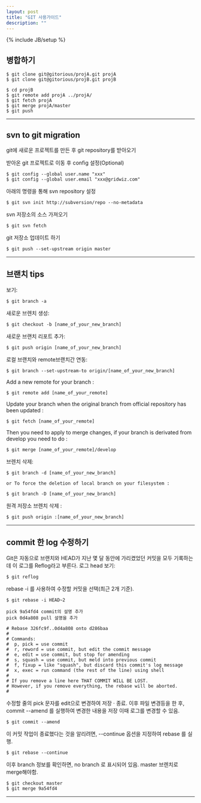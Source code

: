 ```yaml
---
layout: post
title: "GIT 사용가이드"
description: ""
---
```

{% include JB/setup %}

## 병합하기
	$ git clone git@gitorious/projA.git projA
	$ git clone git@gitorious/projB.git projB
	
	$ cd projB
	$ git remote add projA ../projA/
	$ git fetch projA
	$ git merge projA/master
	$ git push

---------------------------

## svn to git migration

git에 새로운 프로젝트를 만든 후 git repository를 받아오기

받아온 git 프로젝트로 이동 후 config 설정(Optional)

	$ git config --global user.name "xxx"
	$ git config --global user.email "xxx@gridwiz.com"
	
아래의 명령을 통해 svn repository 설정

	$ git svn init http://subversion/repo --no-metadata
	
svn 저장소의 소스 가져오기

	$ git svn fetch
	
git 저장소 업데이트 하기

	$ git push --set-upstream origin master

---------------------------

## 브랜치 tips

보기:

	$ git branch -a


새로운 브렌치 생성:

	$ git checkout -b [name_of_your_new_branch]


새로운 브랜치 리포트 추가:

	$ git push origin [name_of_your_new_branch]

로컬 브랜치와 remote브랜치간 연동:

	$ git branch --set-upstream-to origin/[name_of_your_new_branch]

Add a new remote for your branch :

	$ git remote add [name_of_your_remote] 

Update your branch when the original branch from official repository has been updated :

	$ git fetch [name_of_your_remote]

Then you need to apply to merge changes, if your branch is derivated from develop you need to do :

	$ git merge [name_of_your_remote]/develop

브렌치 삭제:

	$ git branch -d [name_of_your_new_branch]

	or To force the deletion of local branch on your filesystem :

	$ git branch -D [name_of_your_new_branch]

원격 저장소 브렌치 삭제 :

	$ git push origin :[name_of_your_new_branch]

---------------------------

## commit 한 log 수정하기

Git은 자동으로 브랜치와 HEAD가 지난 몇 달 동안에 가리켰었던 커밋을 모두 기록하는데 이 로그를 Reflog라고 부른다.
로그 head 보기:

	$ git reflog

rebase -i 를 사용하여 수정할 커밋을 선택(최근 2개 기준).

	$ git rebase -i HEAD~2

	pick 9a54fd4 commit의 설명 추가
	pick 0d4a808 pull 설명을 추가

	# Rebase 326fc9f..0d4a808 onto d286baa
	#
	# Commands:
	#  p, pick = use commit
	#  r, reword = use commit, but edit the commit message
	#  e, edit = use commit, but stop for amending
	#  s, squash = use commit, but meld into previous commit
	#  f, fixup = like "squash", but discard this commit's log message
	#  x, exec = run command (the rest of the line) using shell
	#
	# If you remove a line here THAT COMMIT WILL BE LOST.
	# However, if you remove everything, the rebase will be aborted.
	#

수정할 줄의 pick 문자를 edit으로 변경하여 저장 · 종료. 
이후 파일 변경등을 한 후, commit --amend 를 실행하여 변경한 내용을 저장
이때 로그를 변경할 수 있음.

	$ git commit --amend

이 커밋 작업이 종료했다는 것을 알리려면, --continue 옵션을 지정하여 rebase 를 실행.

	$ git rebase --continue


이후 branch 정보를 확인하면, no branch 로 표시되어 있음.
master 브렌치로 merge해야함.

	$ git checkout master 
	$ git merge 9a54fd4

---------------------------

